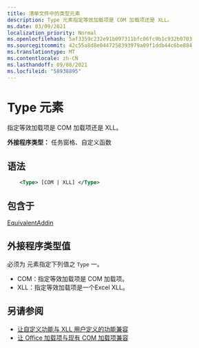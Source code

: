 ```yaml
---
title: 清单文件中的类型元素
description: Type 元素指定等效加载项是 COM 加载项还是 XLL。
ms.date: 03/09/2021
localization_priority: Normal
ms.openlocfilehash: 5af3359c232e91b097311bfc06fc9b1c932b0703
ms.sourcegitcommit: 42c55a8d8e0447258393979a09f1ddb44c6be884
ms.translationtype: MT
ms.contentlocale: zh-CN
ms.lasthandoff: 09/08/2021
ms.locfileid: "58938895"
---
```

# <a name="type-element"></a>Type 元素

指定等效加载项是 COM 加载项还是 XLL。

**外接程序类型：** 任务窗格、自定义函数

## <a name="syntax"></a>语法

```XML
    <Type> [COM | XLL] </Type>  
```

## <a name="contained-in"></a>包含于

[EquivalentAddin](equivalentaddin.md)

## <a name="add-in-type-values"></a>外接程序类型值

必须为 元素指定下列值之 `Type` 一。

- COM：指定等效加载项是 COM 加载项。
- XLL：指定等效加载项是一个Excel XLL。

## <a name="see-also"></a>另请参阅

- [让自定义功能与 XLL 用户定义的功能兼容](../../excel/make-custom-functions-compatible-with-xll-udf.md)
- [让 Office 加载项与现有 COM 加载项兼容](../../develop/make-office-add-in-compatible-with-existing-com-add-in.md)